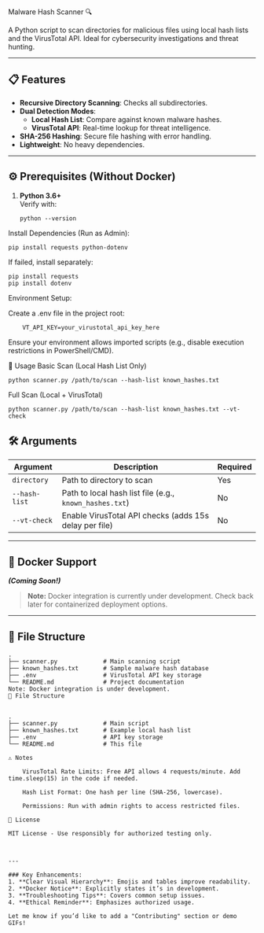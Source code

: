 Malware Hash Scanner 🔍

A Python script to scan directories for malicious files using local hash lists and the VirusTotal API. Ideal for cybersecurity investigations and threat hunting.

---

## 📋 Features
- **Recursive Directory Scanning**: Checks all subdirectories.
- **Dual Detection Modes**:
  - **Local Hash List**: Compare against known malware hashes.
  - **VirusTotal API**: Real-time lookup for threat intelligence.
- **SHA-256 Hashing**: Secure file hashing with error handling.
- **Lightweight**: No heavy dependencies.

---

## ⚙️ Prerequisites (Without Docker)
1. **Python 3.6+**  
   Verify with:  
   ```
   python --version

  Install Dependencies (Run as Admin):
    
    

    pip install requests python-dotenv

  If failed, install separately:
    
    

    pip install requests
    pip install dotenv

 Environment Setup:

  Create a .env file in the project root:
        
        

        VT_API_KEY=your_virustotal_api_key_here

  Ensure your environment allows imported scripts (e.g., disable execution restrictions in PowerShell/CMD).

🚀 Usage
Basic Scan (Local Hash List Only)


    python scanner.py /path/to/scan --hash-list known_hashes.txt

Full Scan (Local + VirusTotal)


    python scanner.py /path/to/scan --hash-list known_hashes.txt --vt-check

## 🛠️ Arguments

| Argument          | Description                                  | Required |
|-------------------|----------------------------------------------|----------|
| `directory`       | Path to directory to scan                   | Yes      |
| `--hash-list`     | Path to local hash list file (e.g., `known_hashes.txt`) | No       |
| `--vt-check`      | Enable VirusTotal API checks (adds 15s delay per file) | No       |

---

## 🐋 Docker Support 
***(Coming Soon!)***

> **Note:** Docker integration is currently under development. Check back later for containerized deployment options.

---

## 📂 File Structure

```plaintext
.
├── scanner.py             # Main scanning script
├── known_hashes.txt       # Sample malware hash database
├── .env                   # VirusTotal API key storage
└── README.md              # Project documentation
Note: Docker integration is under development.
📂 File Structure


.
├── scanner.py             # Main script
├── known_hashes.txt       # Example local hash list
├── .env                   # API key storage
└── README.md              # This file

⚠️ Notes

    VirusTotal Rate Limits: Free API allows 4 requests/minute. Add time.sleep(15) in the code if needed.

    Hash List Format: One hash per line (SHA-256, lowercase).

    Permissions: Run with admin rights to access restricted files.

📜 License

MIT License - Use responsibly for authorized testing only.



---

### Key Enhancements:
1. **Clear Visual Hierarchy**: Emojis and tables improve readability.
2. **Docker Notice**: Explicitly states it’s in development.
3. **Troubleshooting Tips**: Covers common setup issues.
4. **Ethical Reminder**: Emphasizes authorized usage.

Let me know if you’d like to add a "Contributing" section or demo GIFs!
